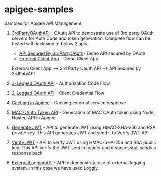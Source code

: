 # apigee-samples
Samples for Apigee API Management

1. [3rdPartyOAuthAPI](./3rdPartyOAuthAPI) - OAuth API to demostrate use of 3rd party OAuth servers for Auth Code and token generation. Complete flow can be tested with inclusion of below 2 apis.
    * [API Secured By 3rdPartyOAuth](./APISecuredBy3rdPartyOAuth)- Demo API secured by OAuth.
    * [External Client App](./ExternalClientApp) - Demo Client App.
    
    External Client App --> 3rd Party Oauth API --> API Secured by 3rdPatyAPI
    
1. [3-Legged OAuth API](./3-Legged-OAuth) - Authorization Code Flow.
1. [2-Legged OAuth API](./2-Legged-OAuth) - Client Credential Flow
1. [Caching in Apigee](./CacheDemoApi) -  Caching external service response 
1. [MAC OAuth Token API](./HMACNodeApp) - Generation of MAC OAuth token using Node Hosted API in Apigee
1. [Generate JWT](./GenerateJWTAPI) - API to generate JWT using HMAC-SHA-256 and RSA private key. This API generates JWT and send it to Verify JWT API.
1. [Verify JWT](./VerifyJWT) - API to verify JWT using HMAC-SHA-256 and RSA public key. This API verify the JWT sent in header and if successful, sends a response back.
1. [ExternalLoggingAPI](./ExternalLoggingAPI) - API to demonstrate use of external logging system. In this case we have used Loggly.
